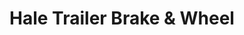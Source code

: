 ---
title: "Hale Trailer Brake & Wheel"
url: /baltimore/hale-trailer-brake-and-wheel/
shop: trailer
---